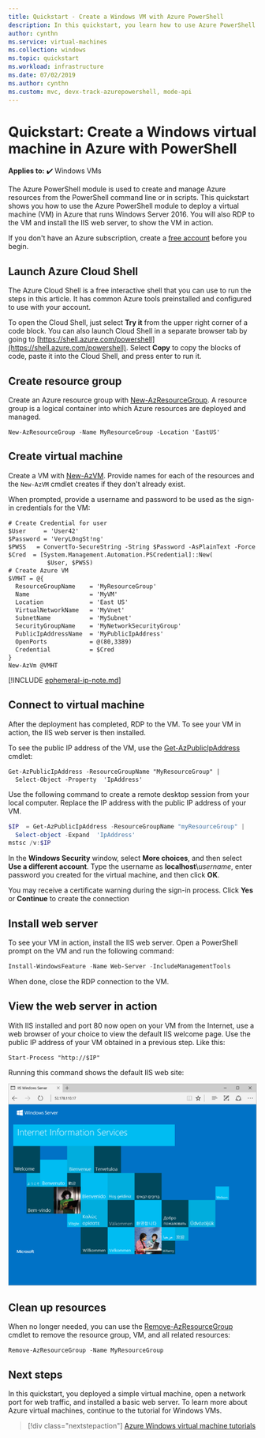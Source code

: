 ```yaml
---
title: Quickstart - Create a Windows VM with Azure PowerShell
description: In this quickstart, you learn how to use Azure PowerShell to create a Windows virtual machine
author: cynthn
ms.service: virtual-machines
ms.collection: windows
ms.topic: quickstart
ms.workload: infrastructure
ms.date: 07/02/2019
ms.author: cynthn
ms.custom: mvc, devx-track-azurepowershell, mode-api
---
```


# Quickstart: Create a Windows virtual machine in Azure with PowerShell

**Applies to:** :heavy_check_mark: Windows VMs 

The Azure PowerShell module is used to create and manage Azure resources from the PowerShell command line or in scripts. This quickstart shows you how to use the Azure PowerShell module to deploy a virtual machine (VM) in Azure that runs Windows Server 2016. You will also RDP to the VM and install the IIS web server, to show the VM in action.

If you don't have an Azure subscription, create a [free account](https://azure.microsoft.com/free/?WT.mc_id=A261C142F) before you begin.

## Launch Azure Cloud Shell

The Azure Cloud Shell is a free interactive shell that you can use to run the steps in this article. It has common Azure tools preinstalled and configured to use with your account. 

To open the Cloud Shell, just select **Try it** from the upper right corner of a code block. You can also launch Cloud Shell in a separate browser tab by going to [https://shell.azure.com/powershell](https://shell.azure.com/powershell). Select **Copy** to copy the blocks of code, paste it into the Cloud Shell, and press enter to run it.


## Create resource group

Create an Azure resource group with [New-AzResourceGroup](/powershell/module/az.resources/new-azresourcegroup). A resource group is a logical container into which Azure resources are deployed and managed.

```azurepowershell-interactive
New-AzResourceGroup -Name MyResourceGroup -Location 'EastUS'
```

## Create virtual machine

Create a VM with [New-AzVM](/powershell/module/az.compute/new-azvm). Provide names for each of the resources and the `New-AzVM` cmdlet creates if they don't already exist.

When prompted, provide a username and password to be used as the sign-in credentials for the VM:

```azurepowershell-interactive
# Create Credential for user
$User     = 'User42'
$Password = 'VeryL0ngSt!ng'
$PWSS   = ConvertTo-SecureString -String $Password -AsPlainText -Force
$Cred  = [System.Management.Automation.PSCredential]::New(
           $User, $PWSS)
# Create Azure VM
$VMHT = @{
  ResourceGroupName    = 'MyResourceGroup'
  Name                 = 'MyVM'
  Location             = 'East US'
  VirtualNetworkName   = 'MyVnet'
  SubnetName           = 'MySubnet'
  SecurityGroupName    = 'MyNetworkSecurityGroup'
  PublicIpAddressName  = 'MyPublicIpAddress'
  OpenPorts            = @(80,3389)
  Credential           = $Cred
}
New-AzVm @VMHT
```

[!INCLUDE [ephemeral-ip-note.md](../../../includes/ephemeral-ip-note.md)]

## Connect to virtual machine

After the deployment has completed, RDP to the VM. To see your VM in action, the IIS web server is then installed.

To see the public IP address of the VM, use the [Get-AzPublicIpAddress](/powershell/module/az.network/get-azpublicipaddress) cmdlet:

```azurepowershell-interactive
Get-AzPublicIpAddress -ResourceGroupName "MyResourceGroup" | 
  Select-Object -Property  'IpAddress'
```

Use the following command to create a remote desktop session from your local computer. Replace the IP address with the public IP address of your VM. 

```powershell
$IP  = Get-AzPublicIpAddress -ResourceGroupName "myResourceGroup" | 
  Select-object -Expand  'IpAddress'  
mstsc /v:$IP
```

In the **Windows Security** window, select **More choices**, and then select **Use a different account**. Type the username as **localhost**\\*username*, enter password you created for the virtual machine, and then click **OK**.

You may receive a certificate warning during the sign-in process. Click **Yes** or **Continue** to create the connection

## Install web server

To see your VM in action, install the IIS web server. Open a PowerShell prompt on the VM and run the following command:

```powershell
Install-WindowsFeature -Name Web-Server -IncludeManagementTools
```

When done, close the RDP connection to the VM.

## View the web server in action

With IIS installed and port 80 now open on your VM from the Internet, use a web browser of your choice to view the default IIS welcome page. Use the public IP address of your VM obtained in a previous step. Like this:

```azurepowershell-interactive
Start-Process "http://$IP"
```

Running this command shows the default IIS web site:

![IIS default site](./media/quick-create-powershell/default-iis-website.png)

## Clean up resources

When no longer needed, you can use the [Remove-AzResourceGroup](/powershell/module/az.resources/remove-azresourcegroup) cmdlet to remove the resource group, VM, and all related resources:

```azurepowershell-interactive
Remove-AzResourceGroup -Name MyResourceGroup
```

## Next steps

In this quickstart, you deployed a simple virtual machine, open a network port for web traffic, and installed a basic web server. To learn more about Azure virtual machines, continue to the tutorial for Windows VMs.

> [!div class="nextstepaction"]
> [Azure Windows virtual machine tutorials](./tutorial-manage-vm.md)
